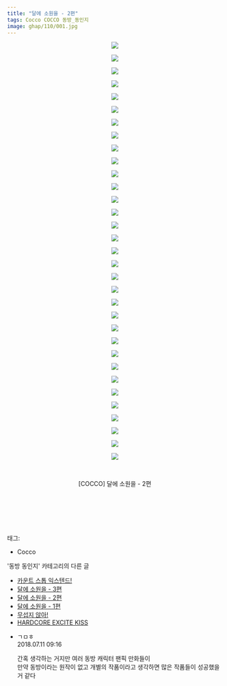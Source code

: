 ```yaml
---
title: "달에 소원을 - 2편"
tags: Cocco COCCO 동방_동인지
image: ghap/110/001.jpg
---
```

<div class="article">
<p style="text-align: center; clear: none; float: none;"><img src="{{ site.nasurl }}/ghap/110/001.jpg"/></p>
<p style="text-align: center; clear: none; float: none;"><img src="{{ site.nasurl }}/ghap/110/002.jpg"/></p>
<p style="text-align: center; clear: none; float: none;"><img src="{{ site.nasurl }}/ghap/110/003.jpg"/></p>
<p style="text-align: center; clear: none; float: none;"><img src="{{ site.nasurl }}/ghap/110/004.jpg"/></p>
<p style="text-align: center; clear: none; float: none;"><img src="{{ site.nasurl }}/ghap/110/005.jpg"/></p>
<p style="text-align: center; clear: none; float: none;"><img src="{{ site.nasurl }}/ghap/110/006.jpg"/></p>
<p style="text-align: center; clear: none; float: none;"><img src="{{ site.nasurl }}/ghap/110/007.jpg"/></p>
<p style="text-align: center; clear: none; float: none;"><img src="{{ site.nasurl }}/ghap/110/008.jpg"/></p>
<p style="text-align: center; clear: none; float: none;"><img src="{{ site.nasurl }}/ghap/110/009.jpg"/></p>
<p style="text-align: center; clear: none; float: none;"><img src="{{ site.nasurl }}/ghap/110/010.jpg"/></p>
<p style="text-align: center; clear: none; float: none;"><img src="{{ site.nasurl }}/ghap/110/011.jpg"/></p>
<p style="text-align: center; clear: none; float: none;"><img src="{{ site.nasurl }}/ghap/110/012.jpg"/></p>
<p style="text-align: center; clear: none; float: none;"><img src="{{ site.nasurl }}/ghap/110/013.jpg"/></p>
<p style="text-align: center; clear: none; float: none;"><img src="{{ site.nasurl }}/ghap/110/014.jpg"/></p>
<p style="text-align: center; clear: none; float: none;"><img src="{{ site.nasurl }}/ghap/110/015.jpg"/></p>
<p style="text-align: center; clear: none; float: none;"><img src="{{ site.nasurl }}/ghap/110/016.jpg"/></p>
<p style="text-align: center; clear: none; float: none;"><img src="{{ site.nasurl }}/ghap/110/017.jpg"/></p>
<p style="text-align: center; clear: none; float: none;"><img src="{{ site.nasurl }}/ghap/110/018.jpg"/></p>
<p style="text-align: center; clear: none; float: none;"><img src="{{ site.nasurl }}/ghap/110/019.jpg"/></p>
<p style="text-align: center; clear: none; float: none;"><img src="{{ site.nasurl }}/ghap/110/020.jpg"/></p>
<p style="text-align: center; clear: none; float: none;"><img src="{{ site.nasurl }}/ghap/110/021.jpg"/></p>
<p style="text-align: center; clear: none; float: none;"><img src="{{ site.nasurl }}/ghap/110/022.jpg"/></p>
<p style="text-align: center; clear: none; float: none;"><img src="{{ site.nasurl }}/ghap/110/023.jpg"/></p>
<p style="text-align: center; clear: none; float: none;"><img src="{{ site.nasurl }}/ghap/110/024.jpg"/></p>
<p style="text-align: center; clear: none; float: none;"><img src="{{ site.nasurl }}/ghap/110/025.jpg"/></p>
<p style="text-align: center; clear: none; float: none;"><img src="{{ site.nasurl }}/ghap/110/026.jpg"/></p>
<p style="text-align: center; clear: none; float: none;"><img src="{{ site.nasurl }}/ghap/110/027.jpg"/></p>
<p style="text-align: center; clear: none; float: none;"><img src="{{ site.nasurl }}/ghap/110/028.jpg"/></p>
<p style="text-align: center; clear: none; float: none;"><img src="{{ site.nasurl }}/ghap/110/029.jpg"/></p>
<p style="text-align: center; clear: none; float: none;"><img src="{{ site.nasurl }}/ghap/110/030.jpg"/></p>
<p style="text-align: center; clear: none; float: none;"><img src="{{ site.nasurl }}/ghap/110/031.jpg"/></p>
<p style="text-align: center; clear: none; float: none;"><img src="{{ site.nasurl }}/ghap/110/032.jpg"/></p>
<p style="text-align: center; clear: none; float: none;"><img src="{{ site.nasurl }}/ghap/110/033.jpg"/></p>
<p style="text-align: center; clear: none; float: none;"><br/></p>
<p style="text-align: center; clear: none; float: none;">[COCCO] 달에 소원을 - 2편</p>
<p style="text-align: center; clear: none; float: none;"><br/></p>
<p style="text-align: center; clear: none; float: none;"><br/></p>
<p><br/></p>
</div><div class="tagTrail">
<p>태그: </p>
<ul>
<li>Cocco</li>
</ul>
</div><div class="another">
<p>'동방 동인지' 카테고리의 다른 글</p>
<ul>
<li><a href="/2016-06-18-ghap_112">카운트 스톱 익스텐드!</a></li>
<li><a href="/2016-06-18-ghap_111">달에 소원을 - 3편</a></li>
<li><a href="/2016-06-18-ghap_110">달에 소원을 - 2편</a></li>
<li><a href="/2016-06-18-ghap_109">달에 소원을 - 1편</a></li>
<li><a href="/2016-06-18-ghap_108">무섭지 않아!</a></li>
<li><a href="/2016-06-18-ghap_107">HARDCORE EXCITE KISS</a></li>
</ul>
</div><div class="cb_module cb_fluid">
<div class="cb_wrt cb_profile">
<div class="comment">
<ul>
<li class="cb_thumb_off" id="comment15283927">
<div class="cb_comment_area">
<div class="cb_info_area">
<div class="cb_section">
<span class="cb_nick_name">ㄱㅁㅎ</span>
</div>
<div class="cb_section">
<span class="cb_date">2018.07.11 09:16 </span>
</div>
</div>
<div class="cb_dsc_comment">
<p class="cb_dsc">
											간혹 생각하는 거지만 여러 동방 캐릭터 팬픽 만화들이<br/>
만약 동방이라는 원작이 없고 개별의 작품이라고 생각하면 많은 작품들이 성공했을 거 같다
										</p>
</div>
</div></li>
</ul>
</div>
</div><!-- commentList close -->
</div>
<br/>
<p id="refer"></p>
<br/>
